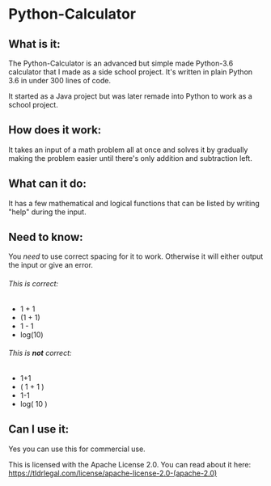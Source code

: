 # Python-Calculator
## What is it:
The Python-Calculator is an advanced but simple made Python-3.6 calculator that I made as a side school project.
It's written in plain Python 3.6 in under 300 lines of code.

It started as a Java project but was later remade into Python to work as a school project.

## How does it work:
It takes an input of a math problem all at once and solves it by gradually making the problem easier until there's only addition and subtraction left.

## What can it do:
It has a few mathematical and logical functions that can be listed by writing "help" during the input.

## Need to know:
You *need* to use correct spacing for it to work. Otherwise it will either output the input or give an error.

###### This is correct:
- 1 + 1
- (1 + 1)
- 1 - 1
- log(10)

###### This is __not__ correct:
- 1+1
- ( 1 + 1 )
- 1-1
- log( 10 )

## Can I use it:
Yes you can use this for commercial use.

This is licensed with the Apache License 2.0.
You can read about it here: https://tldrlegal.com/license/apache-license-2.0-(apache-2.0)
